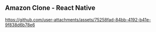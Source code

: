 
## Amazon Clone - React Native

https://github.com/user-attachments/assets/75258fad-84bb-4192-b41e-9f838d6b78e6

